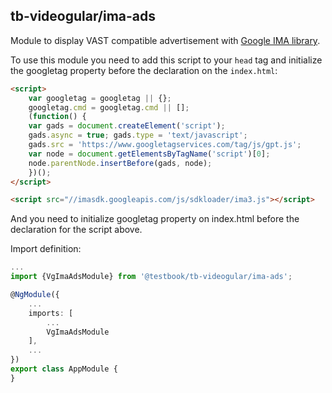 ## tb-videogular/ima-ads

Module to display VAST compatible advertisement with [Google IMA library](https://developers.google.com/interactive-media-ads/docs/sdks/html5/).

To use this module you need to add this script to your `head` tag and initialize the googletag property before the declaration on the `index.html`:

```html
<script>
    var googletag = googletag || {};
    googletag.cmd = googletag.cmd || [];
    (function() {
    var gads = document.createElement('script');
    gads.async = true; gads.type = 'text/javascript';
    gads.src = 'https://www.googletagservices.com/tag/js/gpt.js';
    var node = document.getElementsByTagName('script')[0];
    node.parentNode.insertBefore(gads, node);
    })();
</script>

<script src="//imasdk.googleapis.com/js/sdkloader/ima3.js"></script>
```

And you need to initialize googletag property on index.html before the declaration for the script above.

Import definition:

```typescript
...
import {VgImaAdsModule} from '@testbook/tb-videogular/ima-ads';

@NgModule({
    ...
    imports: [
        ...
        VgImaAdsModule
    ],
    ...
})
export class AppModule {
}
```
